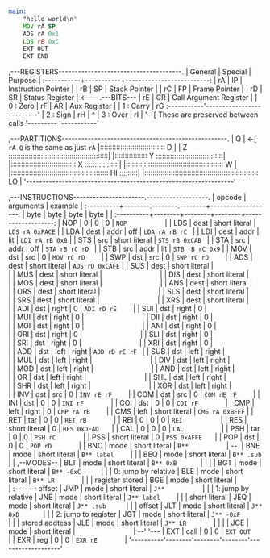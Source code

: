 
```asm

main:
    "hello world\n"
    MOV rA SP
    ADS rA 0x1
    LDS rB 0xC
    EXT OUT
    EXT END

```

 ,---REGISTERS--------------------------------------.
 |  General  |  Special  |  Purpose                 |
 :-----------+-----------+--------------------------:
 |  rA       |  IP       |  Instruction Pointer     |
 |  rB       |  SP       |  Stack Pointer           |
 |  rC       |  FP       |  Frame Pointer           |
 |  rD       |  SR       |  Status Register         | <---.---BITS---
 |  rE       |  CR       |  Call Argument Register  |     | 0 : Zero
 |  rF       |  AR       |  Aux Register            |     | 1 : Carry
 |  rG       :-----------'--------------------------'     | 2 : Sign
 |  rH       |    ^                                       | 3 : Over
 |  rI       |    '--[ These are preserved between calls  '---------
 '-----------'

 ,---PARTITIONS---------------------------------------------------.
 |  Q                                                             | <-[ `rA Q` is the same as just `rA`
 |::::::::::::::::::::::::::::::::  D                             |
 |  Z            :::::::::::::::::::::::::::::::::::::::::::::::::|
 |::::::::::::::::  Y            :::::::::::::::::::::::::::::::::|
 |::::::::::::::::::::::::::::::::  X            :::::::::::::::::|
 |::::::::::::::::::::::::::::::::::::::::::::::::  W             |
 |::::::::::::::::::::::::::::::::::::::::::::::::  HI   :::::::::|
 |::::::::::::::::::::::::::::::::::::::::::::::::::::::::  LO    |
 '----------------------------------------------------------------'

 ,---INSTRUCTIONS----------------------.-------------------.
 |  opcode  |  arguments               |  example          |
 :----------+--------.--------.--------+-------------------:
 |  byte    |  byte  |  byte  |  byte  |                   |
 :----------+--------+--------+--------+-------------------:
 |  NOP     |  0     |  0     |  0     | ` NOP           ` |
 |  LDS     |  dest  |  short literal  | ` LDS rA 0xFACE ` |
 |  LDA     |  dest  |  addr  |  off   | ` LDA rA rB rC  ` |
 |  LDI     |  dest  |  addr  |  lit   | ` LDI rA rB 0x8 ` |
 |  STS     |  src   |  short literal  | ` STS rB 0xCAB  ` |
 |  STA     |  src   |  addr  |  off   | ` STA rB rC rD  ` |
 |  STB     |  src   |  addr  |  lit   | ` STB rB rC 0x9 ` |
 |  MOV     |  dst   |  src   |  0     | ` MOV rC rD     ` |
 |  SWP     |  dst   |  src   |  0     | ` SWP rC rD     ` |
 |  ADS     |  dest  |  short literal  | ` ADS rD 0xCAFE ` |
 |  SUS     |  dest  |  short literal  | `               ` |
 |  MUS     |  dest  |  short literal  | `               ` |
 |  DIS     |  dest  |  short literal  | `               ` |
 |  MOS     |  dest  |  short literal  | `               ` |
 |  ANS     |  dest  |  short literal  | `               ` |
 |  ORS     |  dest  |  short literal  | `               ` |
 |  SLS     |  dest  |  short literal  | `               ` |
 |  SRS     |  dest  |  short literal  | `               ` |
 |  XRS     |  dest  |  short literal  | `               ` |
 |  ADI     |  dst   |  right |  0     | ` ADI rD rE     ` |
 |  SUI     |  dst   |  right |  0     | `               ` |
 |  MUI     |  dst   |  right |  0     | `               ` |
 |  DII     |  dst   |  right |  0     | `               ` |
 |  MOI     |  dst   |  right |  0     | `               ` |
 |  ANI     |  dst   |  right |  0     | `               ` |
 |  ORI     |  dst   |  right |  0     | `               ` |
 |  SLI     |  dst   |  right |  0     | `               ` |
 |  SRI     |  dst   |  right |  0     | `               ` |
 |  XRI     |  dst   |  right |  0     | `               ` |
 |  ADD     |  dst   |  left  |  right | ` ADD rD rE rF  ` |
 |  SUB     |  dst   |  left  |  right | `               ` |
 |  MUL     |  dst   |  left  |  right | `               ` |
 |  DIV     |  dst   |  left  |  right | `               ` |
 |  MOD     |  dst   |  left  |  right | `               ` |
 |  AND     |  dst   |  left  |  right | `               ` |
 |  OR      |  dst   |  left  |  right | `               ` |
 |  SHL     |  dst   |  left  |  right | `               ` |
 |  SHR     |  dst   |  left  |  right | `               ` |
 |  XOR     |  dst   |  left  |  right | `               ` |
 |  INV     |  dst   |  src   |  0     | ` INV rE rF     ` |
 |  COM     |  dst   |  src   |  0     | ` COM rE rF     ` |
 |  INI     |  dst   |  0     |  0     | ` INI rF        ` |
 |  COI     |  dst   |  0     |  0     | ` COI rF        ` |
 |  CMP     |  left  |  right |  0     | ` CMP rA rB     ` |
 |  CMS     |  left  |  short literal  | ` CMS rA 0xBEEF ` |
 |  RET     |  tar   |  0     |  0     | ` RET rB        ` |
 |  REI     |  0     |  0     |  0     | ` REI           ` |
 |  RES     |  short literal  |  0     | ` RES 0xDEAD    ` |
 |  CAL     |  0     |  0     |  0     | ` CAL           ` |
 |  PSH     |  tar   |  0     |  0     | ` PSH rC        ` |
 |  PSS     |  short literal  |  0     | ` PSS 0xAFFE    ` |
 |  POP     |  dst   |  0     |  0     | ` POP rD        ` |
 |  BNC     |  mode  |  short literal  | ` B**           ` | --.
 |  BNE     |  mode  |  short literal  | ` B** label     ` |   |
 |  BEQ     |  mode  |  short literal  | ` B** .sub      ` |   |      ,--MODES--
 |  BLT     |  mode  |  short literal  | ` B** 0xB       ` |   |      |
 |  BGT     |  mode  |  short literal  | ` B** -0xC      ` |   |      | 0: jump by relative
 |  BLE     |  mode  |  short literal  | ` B** LR        ` |   |      |    register stored
 |  BGE     |  mode  |  short literal  | `               ` |   :------:    offset
 |  JMP     |  mode  |  short literal  | ` J**           ` |   |      | 1: jump by relative
 |  JNE     |  mode  |  short literal  | ` J** label     ` |   |      |    short literal
 |  JEQ     |  mode  |  short literal  | ` J** .sub      ` |   |      |    offset
 |  JLT     |  mode  |  short literal  | ` J** 0xD       ` |   |      | 2: jump to register
 |  JGT     |  mode  |  short literal  | ` J** -0xF      ` |   |      |    stored addtess
 |  JLE     |  mode  |  short literal  | ` J** LR        ` |   |      |
 |  JGE     |  mode  |  short literal  | `               ` | --'      '---
 |  EXT     |  call  |  0     |  0     | ` EXT OUT       ` |
 |  EXR     |  reg   |  0     |  0     | ` EXR rE        ` |
 '----------'--------'--------'--------'-------------------'
